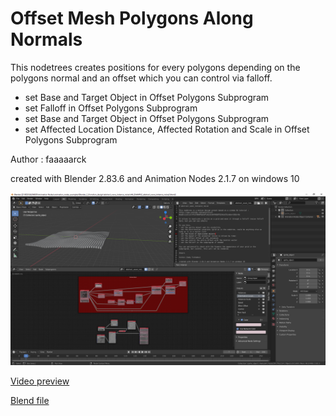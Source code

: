# Offset Mesh Polygons Along Normals

This nodetrees creates positions for every polygons depending on the polygons normal and an offset which you can control via falloff.

- set Base and Target Object in Offset Polygons Subprogram
- set Falloff in Offset Polygons Subprogram
- set Base and Target Object in Offset Polygons Subprogram
- set Affected Location Distance, Affected Rotation and Scale in Offset Polygons Subprogram

Author : faaaaarck

created with Blender 2.83.6 and Animation Nodes 2.1.7 on windows 10

![Image preview](https://github.com/samytichadou/animation_nodes_examples/blob/master/library/Motion%20Design/Abstract%20Wave%20Instance%20Noise/image_preview.png)

[Video preview](https://youtu.be/t_uYw1zt6n0?list=PL57BAmPXpXuOLKN-CjVJPmWcsqEqg7Fku)

[Blend file](https://github.com/samytichadou/animation_nodes_examples/blob/master/library/Motion%20Design/Abstract%20Wave%20Instance%20Noise/Abstract%20Wave%20Instance%20Noise.blend?raw=true)